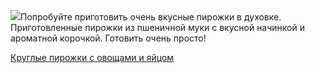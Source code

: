 <!--2025-08-01 21:42:38-->
<div class="yb">
  <div class="rss povarenok"><a href="https://www.povarenok.ru/recipes/show/182962/"><img src="https://www.povarenok.ru/data/cache/2025aug/01/37/3186018_91091-640x480.jpg"></a>Попробуйте приготовить очень вкусные пирожки в духовке. Приготовленные пирожки из пшеничной муки с вкусной начинкой и ароматной корочкой. Готовить очень просто! <p class="titl"><a href="https://www.povarenok.ru/recipes/show/182962/">Круглые пирожки с овощами и яйцом</a></p></div>
</div>
